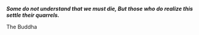_**Some do not understand that we must die, But those who do realize this settle their quarrels.**_

The Buddha